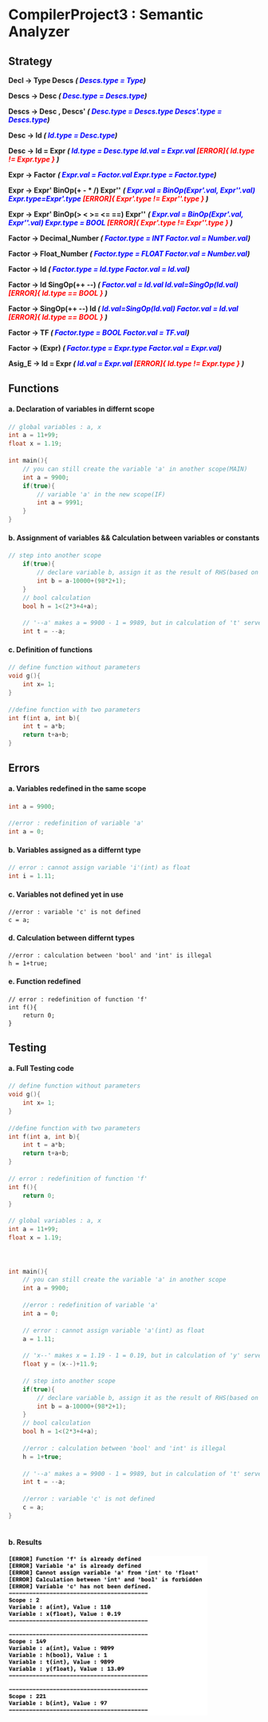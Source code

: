 # CompilerProject3 : Semantic Analyzer

## Strategy

**Decl -> Type Descs**		***( <font color='blue'>Descs.type = Type</font>)***

**Descs -> Desc		*( <font color='blue'>Desc.type = Descs.type</font>)***

**Descs -> Desc , Descs'		*( <font color='blue'>Desc.type = Descs.type	Descs'.type = Descs.type</font>)***

**Desc -> Id		*( <font color='blue'>Id.type = Desc.type</font>)***

**Desc -> Id = Expr		*( <font color='blue'>Id.type = Desc.type	Id.val = Expr.val</font> <font color='red'>	[ERROR]{ Id.type != Expr.type }</font> )***

**Expr -> Factor**		***( <font color='blue'>Expr.val = Factor.val	Expr.type = Factor.type</font>)***

**Expr -> Expr' BinOp(+ - * /) Expr''**		***(<font color='blue'> Expr.val = BinOp(Expr'.val, Expr''.val)	Expr.type=Expr'.type</font>	<font color='red'>[ERROR]{ Expr'.type != Expr''.type }</font> )***

**Expr -> Expr' BinOp(> < >= <= ==) Expr''**		***( <font color='blue'>Expr.val = BinOp(Expr'.val, Expr''.val)	Expr.type = BOOL</font>	<font color='red'>[ERROR]{ Expr'.type != Expr''.type }</font> )***

**Factor -> Decimal_Number		*( <font color='blue'>Factor.type = INT	Factor.val = Number.val</font>)***

**Factor -> Float_Number		*( <font color='blue'>Factor.type = FLOAT	Factor.val = Number.val</font>)***

**Factor -> Id		*( <font color='blue'>Factor.type = Id.type	Factor.val = Id.val</font>)***

**Factor -> Id SingOp(++ --)		*( <font color='blue'>Factor.val = Id.val	Id.val=SingOp(Id.val)</font>	<font color='red'>[ERROR]{ Id.type == BOOL }</font> )***

**Factor -> SingOp(++ --) Id		*( <font color='blue'>Id.val=SingOp(Id.val)	Factor.val = Id.val</font>	<font color='red'>[ERROR]{ Id.type == BOOL }</font> )***

**Factor -> TF		*( <font color='blue'>Factor.type = BOOL	Factor.val = TF.val</font>)***

**Factor -> (Expr)		*( <font color='blue'>Factor.type = Expr.type	Factor.val = Expr.val</font>)***

**Asig_E -> Id = Expr		*( <font color='blue'>Id.val = Expr.val</font> <font color='red'>	[ERROR]{ Id.type != Expr.type }</font> )***





## Functions

#### a. Declaration of  variables in differnt scope

```c++
// global variables : a, x
int a = 11+99;
float x = 1.19;

int main(){
    // you can still create the variable 'a' in another scope(MAIN)
    int a = 9900;
  	if(true){
      	// variable 'a' in the new scope(IF)
      	int a = 9991;
    }
}
```



#### b. Assignment of variables && Calculation between variables or constants

```c++
// step into another scope
    if(true){
        // declare variable b, assign it as the result of RHS(based on precedence of different operators)
        int b = a-10000+(98*2+1);
    }
    // bool calculation
    bool h = 1<(2*3+4+a);
    
    // '--a' makes a = 9900 - 1 = 9989, but in calculation of 't' serves as 9990(new value)
    int t = --a;
```



#### c. Definition of functions

```c++
// define function without parameters
void g(){
    int x= 1;
}

//define function with two parameters
int f(int a, int b){
    int t = a*b;
    return t+a+b;
}
```







## Errors

#### a. Variables redefined in the same scope

```c++
int a = 9900;
    
//error : redefinition of variable 'a'
int a = 0;
```



#### b. Variables assigned as a differnt type

```c++
// error : cannot assign variable 'i'(int) as float
int i = 1.11;
```



#### c. Variables not defined yet in use

```
//error : variable 'c' is not defined
c = a;
```



#### d. Calculation between differnt types

```
//error : calculation between 'bool' and 'int' is illegal
h = 1+true;
```



#### e. Function redefined

```
// error : redefinition of function 'f'
int f(){
    return 0;
}
```







## Testing

#### a. Full Testing code

```c++
// define function without parameters
void g(){
    int x= 1;
}

//define function with two parameters
int f(int a, int b){
    int t = a*b;
    return t+a+b;
}

// error : redefinition of function 'f'
int f(){
    return 0;
}

// global variables : a, x
int a = 11+99;
float x = 1.19;



int main(){
    // you can still create the variable 'a' in another scope
    int a = 9900;
    
    //error : redefinition of variable 'a'
    int a = 0;
    
    // error : cannot assign variable 'a'(int) as float
    a = 1.11;
    
    // 'x--' makes x = 1.19 - 1 = 0.19, but in calculation of 'y' serves as 1.19(old value)
    float y = (x--)+11.9;
    
    // step into another scope
    if(true){
        // declare variable b, assign it as the result of RHS(based on precedence of different operators)
        int b = a-10000+(98*2+1);
    }
    // bool calculation
    bool h = 1<(2*3+4+a);
    
    //error : calculation between 'bool' and 'int' is illegal
    h = 1+true;
    
    // '--a' makes a = 9900 - 1 = 9989, but in calculation of 't' serves as 9990(new value)
    int t = --a;
    
    //error : variable 'c' is not defined
    c = a;
}



```



#### b. Results

<img src="./results.png" width="400px"/>



